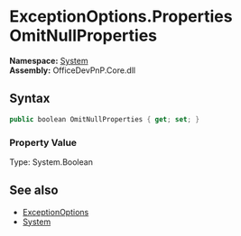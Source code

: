 # ExceptionOptions.Properties OmitNullProperties
**Namespace:** [System](System.md)  
**Assembly:** OfficeDevPnP.Core.dll  
## Syntax
```C#
public boolean OmitNullProperties { get; set; }
```

### Property Value
Type: System.Boolean  

## See also
- [ExceptionOptions](System.ExceptionOptions.md) 
- [System](System.md)
